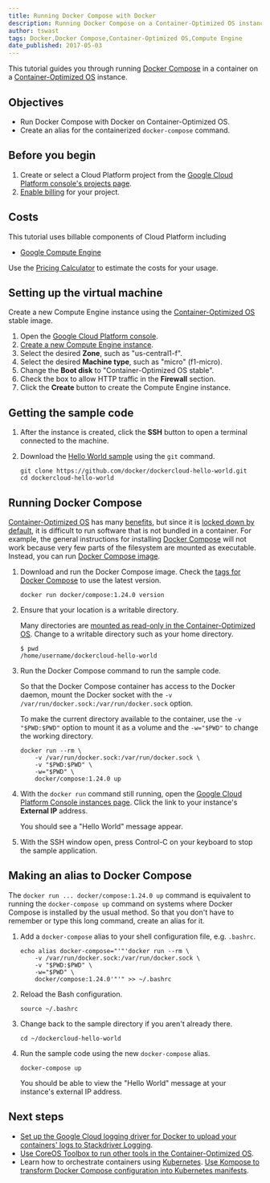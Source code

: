 ```yaml
---
title: Running Docker Compose with Docker
description: Running Docker Compose on a Container-Optimized OS instance.
author: tswast
tags: Docker,Docker Compose,Container-Optimized OS,Compute Engine
date_published: 2017-05-03
---
```


This tutorial guides you through running [Docker
Compose](https://docs.docker.com/compose/) in a container on a
[Container-Optimized OS](/container-optimized-os/) instance.

## Objectives

- Run Docker Compose with Docker on Container-Optimized OS.
- Create an alias for the containerized `docker-compose` command.

## Before you begin

1.  Create or select a Cloud Platform project from the [Google Cloud Platform
    console's projects page](https://console.cloud.google.com/project).
1.  [Enable
    billing](https://support.google.com/cloud/answer/6293499#enable-billing)
    for your project.

## Costs

This tutorial uses billable components of Cloud Platform including

- [Google Compute Engine](/compute/pricing)

Use the [Pricing Calculator](/products/calculator/) to estimate the costs for
your usage.

## Setting up the virtual machine

Create a new Compute Engine instance using the [Container-Optimized
OS](/container-optimized-os/) stable image.

1.  Open the [Google Cloud Platform console](https://console.cloud.google.com).
1.  [Create a new Compute Engine instance](https://console.cloud.google.com/compute/instancesAdd).
1.  Select the desired **Zone**, such as "us-central1-f".
1.  Select the desired **Machine type**, such as "micro" (f1-micro).
1.  Change the **Boot disk** to "Container-Optimized OS stable".
1.  Check the box to allow HTTP traffic in the **Firewall** section.
1.  Click the **Create** button to create the Compute Engine instance.

## Getting the sample code

1.  After the instance is created, click the **SSH** button to open a terminal
    connected to the machine.
1.  Download the [Hello World
    sample](https://github.com/docker/dockercloud-hello-world) using the `git`
    command.

        git clone https://github.com/docker/dockercloud-hello-world.git
        cd dockercloud-hello-world

## Running Docker Compose

[Container-Optimized OS](/container-optimized-os/) has many
[benefits](/container-optimized-os/docs/concepts/features-and-benefits), but
since it is [locked down by
default](/container-optimized-os/docs/concepts/security), it is difficult to
run software that is not bundled in a container. For example, the general
instructions for installing [Docker Compose](https://docs.docker.com/compose/)
will not work because very few parts of the filesystem are mounted as
executable. Instead, you can run [Docker Compose
image](https://hub.docker.com/r/docker/compose/).

1.  Download and run the Docker Compose image. Check the [tags for Docker
    Compose](https://hub.docker.com/r/docker/compose/tags/) to use the latest
    version.

        docker run docker/compose:1.24.0 version

1.  Ensure that your location is a writable directory.

    Many directories are [mounted as read-only in the Container-Optimized
    OS](/container-optimized-os/docs/concepts/disks-and-filesystem). Change
    to a writable directory such as your home directory.

        $ pwd
        /home/username/dockercloud-hello-world

1.  Run the Docker Compose command to run the sample code.

    So that the Docker Compose container has access to the Docker daemon, mount
    the Docker socket with the `-v /var/run/docker.sock:/var/run/docker.sock`
    option.

    To make the current directory available to the container, use the `-v
    "$PWD:$PWD"` option to mount it as a volume and the `-w="$PWD"` to
    change the working directory.

        docker run --rm \
            -v /var/run/docker.sock:/var/run/docker.sock \
            -v "$PWD:$PWD" \
            -w="$PWD" \
            docker/compose:1.24.0 up

1.  With the `docker run` command still running, open the [Google Cloud
    Platform Console instances
    page](https://console.cloud.google.com/compute/instances). Click the link
    to your instance's **External IP** address.

    You should see a "Hello World" message appear.

1.  With the SSH window open, press Control-C on your keyboard to stop the
    sample application.

## Making an alias to Docker Compose

The `docker run ... docker/compose:1.24.0 up` command is equivalent to running
the `docker-compose up` command on systems where Docker Compose is installed by
the usual method. So that you don't have to remember or type this long command,
create an alias for it.

1.  Add a `docker-compose` alias to your shell configuration file, e.g.
    `.bashrc`.

        echo alias docker-compose="'"'docker run --rm \
            -v /var/run/docker.sock:/var/run/docker.sock \
            -v "$PWD:$PWD" \
            -w="$PWD" \
            docker/compose:1.24.0'"'" >> ~/.bashrc

1.  Reload the Bash configuration.

        source ~/.bashrc

1.  Change back to the sample directory if you aren't already there.

        cd ~/dockercloud-hello-world

1.  Run the sample code using the new `docker-compose` alias.

        docker-compose up

    You should be able to view the "Hello World" message at your instance's
    external IP address.

## Next steps

- [Set up the Google Cloud logging driver for Docker to upload your containers'
  logs to Stackdriver Logging](/community/tutorials/docker-gcplogs-driver).
- [Use CoreOS Toolbox to run other tools in the Container-Optimized
  OS](/container-optimized-os/docs/how-to/toolbox).
- Learn how to orchestrate containers using
  [Kubernetes](https://kubernetes.io/). [Use Kompose to transform Docker
  Compose configuration into Kubernetes
  manifests](http://blog.kubernetes.io/2016/11/kompose-tool-go-from-docker-compose-to-kubernetes.html).

